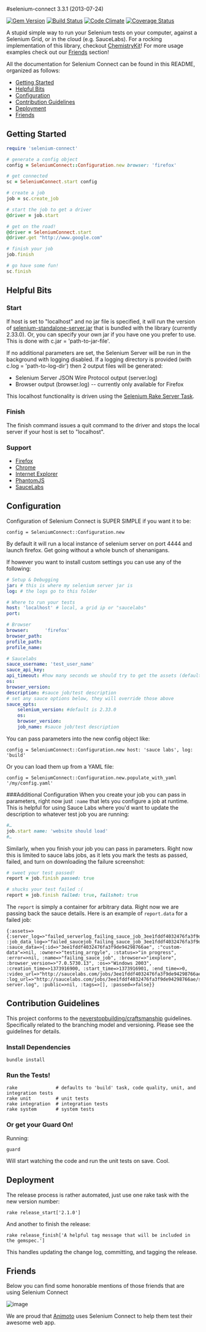 #selenium-connect 3.3.1 (2013-07-24)

[![Gem Version](https://badge.fury.io/rb/selenium-connect.png)](http://badge.fury.io/rb/selenium-connect) [![Build Status](https://travis-ci.org/arrgyle/selenium-connect.png?branch=develop)](https://travis-ci.org/arrgyle/selenium-connect) [![Code Climate](https://codeclimate.com/github/arrgyle/selenium-connect.png)](https://codeclimate.com/github/arrgyle/selenium-connect) [![Coverage Status](https://coveralls.io/repos/arrgyle/selenium-connect/badge.png?branch=develop)](https://coveralls.io/r/arrgyle/selenium-connect?branch=develop)

A stupid simple way to run your Selenium tests on your computer, against a Selenium Grid, or in the cloud (e.g. SauceLabs). For a rocking implementation of this library, checkout [ChemistryKit](https://github.com/arrgyle/chemistrykit)! For more usage examples check out our [Friends](#friends) section!

All the documentation for Selenium Connect can be found in this README, organized as follows:

- [Getting Started](#getting-started)
- [Helpful Bits](#helpful-bits)
- [Configuration](#configuration)
- [Contribution Guidelines](#contribution-guidelines)
- [Deployment](#deployment)
- [Friends](#friends)

## Getting Started
```ruby
require 'selenium-connect'

# generate a config object
config = SeleniumConnect::Configuration.new browser: 'firefox'

# get connected
sc = SeleniumConnect.start config

# create a job
job = sc.create_job

# start the job to get a driver
@driver = job.start

# get on the road!
@driver = SeleniumConnect.start
@driver.get "http://www.google.com"

# finish your job
job.finish

# go have some fun!
sc.finish
```

## Helpful Bits

### Start
If host is set to "localhost" and no jar file is specified, it will run the version of [selenium-standalone-server.jar](https://code.google.com/p/selenium/downloads/list) that is bundled with the library (currently 2.33.0). Or, you can specify your own jar if you have one you prefer to use. This is done with c.jar = 'path-to-jar-file'.

If no additional parameters are set, the Selenium Server will be run in the background with logging disabled. If a logging directory is provided (with c.log = 'path-to-log-dir') then 2 output files will be generated:
+ Selenium Server JSON Wire Protocol output (server.log)
+ Browser output (browser.log) -- currently only available for Firefox

This localhost functionality is driven using the [Selenium Rake Server Task](http://selenium.googlecode.com/svn/trunk/docs/api/rb/Selenium/Rake/ServerTask.html).

### Finish
The finish command issues a quit command to the driver and stops the local server if your host is set to "localhost".

### Support
- [Firefox](https://github.com/arrgyle/selenium-connect/blob/develop/spec/acceptance/firefox_spec.rb)
- [Chrome](https://github.com/arrgyle/selenium-connect/blob/develop/spec/acceptance/chrome_spec.rb)
- [Internet Explorer](https://github.com/arrgyle/selenium-connect/blob/develop/spec/acceptance/ie_spec.rb)
- [PhantomJS](https://github.com/arrgyle/selenium-connect/blob/develop/spec/acceptance/headless_spec.rb)
- [SauceLabs](https://github.com/arrgyle/selenium-connect/blob/develop/spec/acceptance/sauce_spec.rb)

## Configuration
Configuration of Selenium Connect is SUPER SIMPLE if you want it to be:

    config = SeleniumConnect::Configuration.new

By default it will run a local instance of selenium server on port 4444 and launch firefox. Get going without a whole bunch of shenanigans.

If however you want to install custom settings you can use any of the following:

```YAML
# Setup & Debugging
jar: # this is where my selenium server jar is
log: # the logs go to this folder

# Where to run your tests
host: 'localhost' # local, a grid ip or "saucelabs"
port:

# Browser
browser:      'firefox'
browser_path:
profile_path:
profile_name:

# Saucelabs
sauce_username: 'test_user_name'
sauce_api_key:
api_timeout: #how many seconds we should try to get the assets (default 10)
os:
browser_version:
description: #sauce job/test description
# set any sauce options below, they will override those above
sauce_opts:
    selenium_version: #default is 2.33.0
    os:
    browser_version:
    job_name: #sauce job/test description

```

You can pass parameters into the new config object like:

    config = SeleniumConnect::Configuration.new host: 'sauce labs', log: 'build'

Or you can load them up from a YAML file:

    config = SeleniumConnect::Configuration.new.populate_with_yaml '/my/config.yaml'


###Additional Configuration
When you create your job you can pass in parameters, right now just `:name` that lets you configure a job at runtime. This is helpful for using Sauce Labs where you'd want to update the description to whatever test job you are running:


```Ruby
#…
job.start name: 'website should load'
#…
```

Similarly, when you finish your job you can pass in parameters. Right now this is limited to sauce labs jobs, as it lets you mark the tests as passed, failed, and turn on downloading the failure screenshot:

```Ruby
# sweet your test passed!
report = job.finish passed: true

# shucks your test failed :(
report = job.finish failed: true, failshot: true
```

The `report` is simply a container for arbitrary data. Right now we are passing back the sauce details. Here is an example of `report.data` for a failed job:

```
{:assets=>{:server_log=>"failed_serverlog_failing_sauce_job_3ee1fddf4032476fa3f9de94298766ae.log", :job_data_log=>"failed_saucejob_failing_sauce_job_3ee1fddf4032476fa3f9de94298766ae.log"}, :sauce_data=>{:id=>"3ee1fddf4032476fa3f9de94298766ae", :"custom-data"=>nil, :owner=>"testing_arrgyle", :status=>"in progress", :error=>nil, :name=>"failing_sauce_job", :browser=>"iexplore", :browser_version=>"7.0.5730.13", :os=>"Windows 2003", :creation_time=>1373916900, :start_time=>1373916901, :end_time=>0, :video_url=>"http://saucelabs.com/jobs/3ee1fddf4032476fa3f9de94298766ae/video.flv", :log_url=>"http://saucelabs.com/jobs/3ee1fddf4032476fa3f9de94298766ae/selenium-server.log", :public=>nil, :tags=>[], :passed=>false}}
```

## Contribution Guidelines

This project conforms to the [neverstopbuilding/craftsmanship](https://github.com/neverstopbuilding/craftsmanship) guidelines. Specifically related to the branching model and versioning. Please see the guidelines for details.

### Install Dependencies

    bundle install

### Run the Tests!

```
rake              # defaults to 'build' task, code quality, unit, and integration tests
rake unit         # unit tests
rake integration  # integration tests
rake system       # system tests
```

### Or get your Guard On!

Running:

    guard

Will start watching the code and run the unit tests on save. Cool.

## Deployment
The release process is rather automated, just use one rake task with the new version number:

    rake release_start['2.1.0']

And another to finish the release:

    rake release_finish['A helpful tag message that will be included in the gemspec.']

This handles updating the change log, committing, and tagging the release.

## Friends

Below you can find some honorable mentions of those friends that are using Selenium Connect

![image](http://d14f1fnryngsxt.cloudfront.net/images/logo/animotologotext_f78c60cbbd36837c7aad596e3b3bb019.svg)

We are proud that [Animoto](http://animoto.com/) uses Selenium Connect to help them test their awesome web app.
